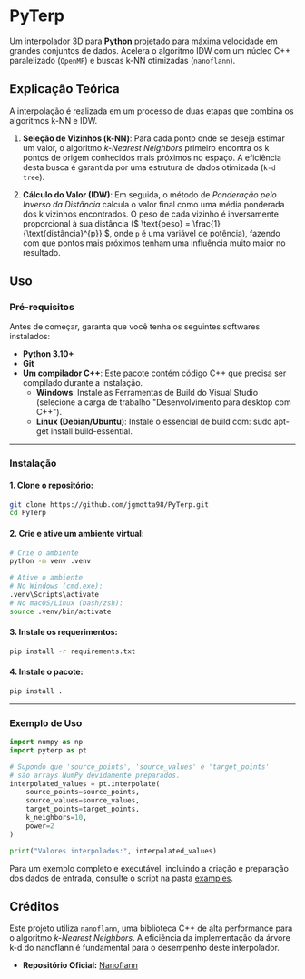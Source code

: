 # PyTerp

Um interpolador 3D para **Python** projetado para máxima velocidade em grandes conjuntos de dados. Acelera o algoritmo IDW com um núcleo C++ paralelizado (`OpenMP`) e buscas k-NN otimizadas (`nanoflann`).

## Explicação Teórica

A interpolação é realizada em um processo de duas etapas que combina os algoritmos k-NN e IDW.

1. **Seleção de Vizinhos (k-NN)**: Para cada ponto onde se deseja estimar um valor, o algoritmo _k-Nearest Neighbors_ primeiro encontra os k pontos de origem conhecidos mais próximos no espaço. A eficiência desta busca é garantida por uma estrutura de dados otimizada (`k-d tree`).

2. **Cálculo do Valor (IDW)**: Em seguida, o método de _Ponderação pelo Inverso da Distância_ calcula o valor final como uma média ponderada dos k vizinhos encontrados. O peso de cada vizinho é inversamente proporcional à sua distância ($ \text{peso} = \frac{1}{\text{distância}^{p}} $, onde `p` é uma variável de potência), fazendo com que pontos mais próximos tenham uma influência muito maior no resultado.

## Uso

### Pré-requisitos

Antes de começar, garanta que você tenha os seguintes softwares instalados:

* **Python 3.10+**
* **Git**
* **Um compilador C++**: Este pacote contém código C++ que precisa ser compilado durante a instalação.
    * **Windows**: Instale as Ferramentas de Build do Visual Studio (selecione a carga de trabalho "Desenvolvimento para desktop com C++").
    * **Linux (Debian/Ubuntu)**: Instale o essencial de build com: sudo apt-get install build-essential.

---

### Instalação

#### 1. Clone o repositório:

```bash
git clone https://github.com/jgmotta98/PyTerp.git
cd PyTerp
```

#### 2. Crie e ative um ambiente virtual:

```bash
# Crie o ambiente
python -m venv .venv

# Ative o ambiente
# No Windows (cmd.exe):
.venv\Scripts\activate
# No macOS/Linux (bash/zsh):
source .venv/bin/activate
```

#### 3. Instale os requerimentos:

```bash
pip install -r requirements.txt
```

#### 4. Instale o pacote:

```bash
pip install .
```

---

### Exemplo de Uso

```py
import numpy as np
import pyterp as pt

# Supondo que 'source_points', 'source_values' e 'target_points' 
# são arrays NumPy devidamente preparados.
interpolated_values = pt.interpolate(
    source_points=source_points,
    source_values=source_values,
    target_points=target_points,
    k_neighbors=10,
    power=2
)

print("Valores interpolados:", interpolated_values)
```

Para um exemplo completo e executável, incluindo a criação e preparação dos dados de entrada, consulte o script na pasta [examples](examples/basic_usage.py).

## Créditos

Este projeto utiliza `nanoflann`, uma biblioteca C++ de alta performance para o algoritmo _k-Nearest Neighbors_. A eficiência da implementação da árvore k-d do nanoflann é fundamental para o desempenho deste interpolador.

* **Repositório Oficial:** [Nanoflann](https://github.com/jlblancoc/nanoflann)